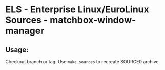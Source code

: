 # ELS - Enterprise Linux/EuroLinux Sources - matchbox-window-manager
 
## Usage:
  Checkout branch or tag. Use `make sources` to recreate  SOURCE0 archive.
